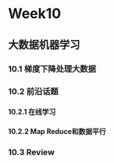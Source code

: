 # Week10

## 大数据机器学习


### 10.1 梯度下降处理大数据



### 10.2 前沿话题

#### 10.2.1 在线学习


#### 10.2.2 Map Reduce和数据平行


### 10.3 Review



